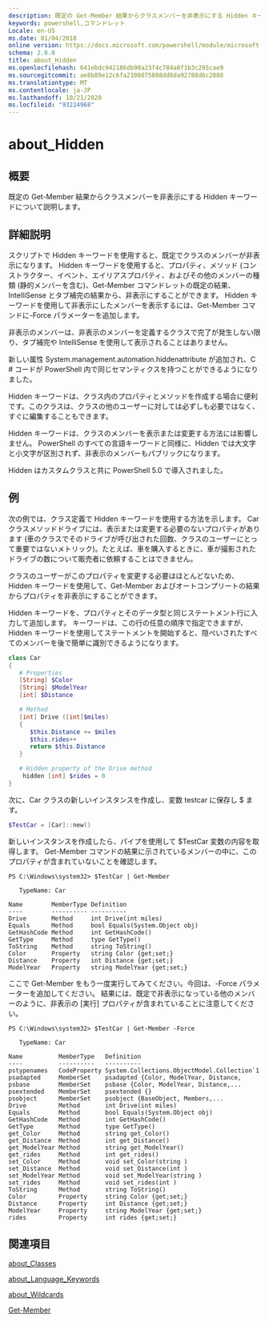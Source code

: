 ```yaml
---
description: 既定の Get-Member 結果からクラスメンバーを非表示にする Hidden キーワードについて説明します。
keywords: powershell,コマンドレット
Locale: en-US
ms.date: 01/04/2018
online version: https://docs.microsoft.com/powershell/module/microsoft.powershell.core/about/about_hidden?view=powershell-5.1&WT.mc_id=ps-gethelp
schema: 2.0.0
title: about_Hidden
ms.openlocfilehash: 641ebdc942186db90a23f4c784a0f1b3c295cae9
ms.sourcegitcommit: ae8b89e12c6fa2108075888dd6da92788d6c2888
ms.translationtype: MT
ms.contentlocale: ja-JP
ms.lasthandoff: 10/21/2020
ms.locfileid: "93224968"
---
```

# <a name="about_hidden"></a>about_Hidden

## <a name="short-description"></a>概要
既定の Get-Member 結果からクラスメンバーを非表示にする Hidden キーワードについて説明します。

## <a name="long-description"></a>詳細説明

スクリプトで Hidden キーワードを使用すると、既定でクラスのメンバーが非表示になります。 Hidden キーワードを使用すると、プロパティ、メソッド (コンストラクター、イベント、エイリアスプロパティ、およびその他のメンバーの種類 (静的メンバーを含む)、Get-Member コマンドレットの既定の結果、IntelliSense とタブ補完の結果から、非表示にすることができます。 Hidden キーワードを使用して非表示にしたメンバーを表示するには、Get-Member コマンドに-Force パラメーターを追加します。

非表示のメンバーは、非表示のメンバーを定義するクラスで完了が発生しない限り、タブ補完や IntelliSense を使用して表示されることはありません。

新しい属性 System.management.automation.hiddenattribute が追加され、C \# コードが PowerShell 内で同じセマンティクスを持つことができるようになりました。

Hidden キーワードは、クラス内のプロパティとメソッドを作成する場合に便利です。このクラスは、クラスの他のユーザーに対しては必ずしも必要ではなく、すぐに編集することもできます。

Hidden キーワードは、クラスのメンバーを表示または変更する方法には影響しません。 PowerShell のすべての言語キーワードと同様に、Hidden では大文字と小文字が区別されず、非表示のメンバーもパブリックになります。

Hidden はカスタムクラスと共に PowerShell 5.0 で導入されました。

## <a name="example"></a>例

次の例では、クラス定義で Hidden キーワードを使用する方法を示します。 Car クラスメソッドドライブには、表示または変更する必要のないプロパティがあります (車のクラスでそのドライブが呼び出された回数、クラスのユーザーにとって重要ではないメトリック)。たとえば、車を購入するときに、車が撮影されたドライブの数について販売者に依頼することはできません。

クラスのユーザーがこのプロパティを変更する必要はほとんどないため、Hidden キーワードを使用して、Get-Member およびオートコンプリートの結果からプロパティを非表示にすることができます。

Hidden キーワードを、プロパティとそのデータ型と同じステートメント行に入力して追加します。 キーワードは、この行の任意の順序で指定できますが、Hidden キーワードを使用してステートメントを開始すると、隠ぺいされたすべてのメンバーを後で簡単に識別できるようになります。

```powershell
class Car
{
   # Properties
   [String] $Color
   [String] $ModelYear
   [int] $Distance

   # Method
   [int] Drive ([int]$miles)
   {
      $this.Distance += $miles
      $this.rides++
      return $this.Distance
   }

   # Hidden property of the Drive method
    hidden [int] $rides = 0
}
```

次に、Car クラスの新しいインスタンスを作成し、変数 testcar に保存し \$ ます。

```powershell
$TestCar = [Car]::new()
```

新しいインスタンスを作成したら、パイプを使用して $TestCar 変数の内容を取得します。 Get-Member コマンドの結果に示されているメンバーの中に、このプロパティが含まれていないことを確認します。

```output
PS C:\Windows\system32> $TestCar | Get-Member

   TypeName: Car

Name        MemberType Definition
----        ---------- ----------
Drive       Method     int Drive(int miles)
Equals      Method     bool Equals(System.Object obj)
GetHashCode Method     int GetHashCode()
GetType     Method     type GetType()
ToString    Method     string ToString()
Color       Property   string Color {get;set;}
Distance    Property   int Distance {get;set;}
ModelYear   Property   string ModelYear {get;set;}

```

ここで Get-Member をもう一度実行してみてください。今回は、-Force パラメーターを追加してください。
結果には、既定で非表示になっている他のメンバーのように、非表示の [実行] プロパティが含まれていることに注意してください。

```output
PS C:\Windows\system32> $TestCar | Get-Member -Force

   TypeName: Car

Name          MemberType   Definition
----          ----------   ----------
pstypenames   CodeProperty System.Collections.ObjectModel.Collection`1
psadapted     MemberSet    psadapted {Color, ModelYear, Distance,
psbase        MemberSet    psbase {Color, ModelYear, Distance,...
psextended    MemberSet    psextended {}
psobject      MemberSet    psobject {BaseObject, Members,...
Drive         Method       int Drive(int miles)
Equals        Method       bool Equals(System.Object obj)
GetHashCode   Method       int GetHashCode()
GetType       Method       type GetType()
get_Color     Method       string get_Color()
get_Distance  Method       int get_Distance()
get_ModelYear Method       string get_ModelYear()
get_rides     Method       int get_rides()
set_Color     Method       void set_Color(string )
set_Distance  Method       void set_Distance(int )
set_ModelYear Method       void set_ModelYear(string )
set_rides     Method       void set_rides(int )
ToString      Method       string ToString()
Color         Property     string Color {get;set;}
Distance      Property     int Distance {get;set;}
ModelYear     Property     string ModelYear {get;set;}
rides         Property     int rides {get;set;}

```

## <a name="see-also"></a>関連項目

[about_Classes](about_Classes.md)

[about_Language_Keywords](about_Language_Keywords.md)

[about_Wildcards](about_Wildcards.md)

[Get-Member](xref:Microsoft.PowerShell.Utility.Get-Member)
